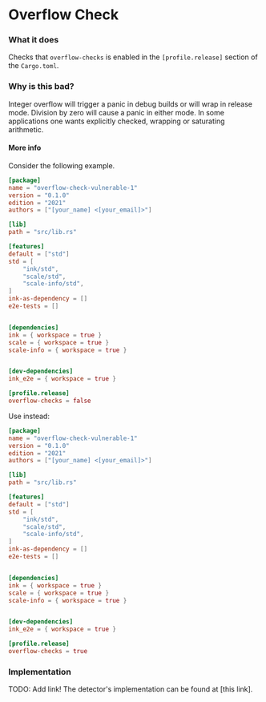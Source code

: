 # Overflow Check

### What it does

Checks that `overflow-checks` is enabled in the `[profile.release]` section of the `Cargo.toml`.

### Why is this bad?

Integer overflow will trigger a panic in debug builds or will wrap in
release mode. Division by zero will cause a panic in either mode. In some applications one
wants explicitly checked, wrapping or saturating arithmetic.

#### More info

Consider the following example.

```toml
[package]
name = "overflow-check-vulnerable-1"
version = "0.1.0"
edition = "2021"
authors = ["[your_name] <[your_email]>"]

[lib]
path = "src/lib.rs"

[features]
default = ["std"]
std = [
    "ink/std",
    "scale/std",
    "scale-info/std",
]
ink-as-dependency = []
e2e-tests = []


[dependencies]
ink = { workspace = true }
scale = { workspace = true }
scale-info = { workspace = true }


[dev-dependencies]
ink_e2e = { workspace = true }

[profile.release]
overflow-checks = false
```

Use instead:

```toml
[package]
name = "overflow-check-vulnerable-1"
version = "0.1.0"
edition = "2021"
authors = ["[your_name] <[your_email]>"]

[lib]
path = "src/lib.rs"

[features]
default = ["std"]
std = [
    "ink/std",
    "scale/std",
    "scale-info/std",
]
ink-as-dependency = []
e2e-tests = []


[dependencies]
ink = { workspace = true }
scale = { workspace = true }
scale-info = { workspace = true }


[dev-dependencies]
ink_e2e = { workspace = true }

[profile.release]
overflow-checks = true
```


### Implementation

TODO: Add link!
The detector's implementation can be found at [this link].
